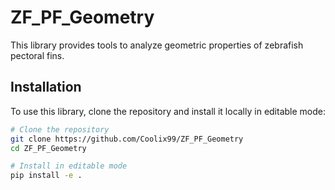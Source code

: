 # ZF_PF_Geometry
  
This library provides tools to analyze geometric properties of zebrafish pectoral fins.  

## Installation

To use this library, clone the repository and install it locally in editable mode:  

```bash
# Clone the repository
git clone https://github.com/Coolix99/ZF_PF_Geometry
cd ZF_PF_Geometry

# Install in editable mode
pip install -e .
```

